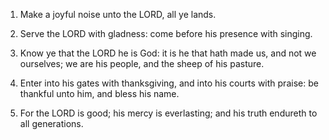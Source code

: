 1. Make a joyful noise unto the LORD, all ye lands.

2. Serve the LORD with gladness: come before his presence with
singing.

3. Know ye that the LORD he is God: it is he that hath made us, and
not we ourselves; we are his people, and the sheep of his pasture.

4. Enter into his gates with thanksgiving, and into his courts with
praise: be thankful unto him, and bless his name.

5. For the LORD is good; his mercy is everlasting; and his truth
endureth to all generations.